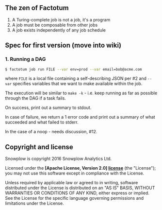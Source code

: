 
## The zen of Factotum

1. A Turing-complete job is not a job, it's a program
2. A job must be composable from other jobs
3. A job exists independently of any job schedule

## Spec for first version (move into wiki)

### 1. Running a DAG

```bash
$ factotum job run FILE --var env=prod --var email=bob@acme.com
```

where `FILE` is a local file containing a self-describing JSON per #2 and `--var` specifies variables that we want to make available within the job.

The execution will be similar to `make -k` - i.e. keep running as far as possible through the DAG if a task fails.

On success, print out a summary to stdout.

In case of failure, we return a 1 error code and print out a summary of what succeeded and what failed to stderr.

In the case of a noop - needs discussion, #12.

## Copyright and license

Snowplow is copyright 2016 Snowplow Analytics Ltd.

Licensed under the **[Apache License, Version 2.0] [license]** (the "License");
you may not use this software except in compliance with the License.

Unless required by applicable law or agreed to in writing, software
distributed under the License is distributed on an "AS IS" BASIS,
WITHOUT WARRANTIES OR CONDITIONS OF ANY KIND, either express or implied.
See the License for the specific language governing permissions and
limitations under the License.

[license]: http://www.apache.org/licenses/LICENSE-2.0
